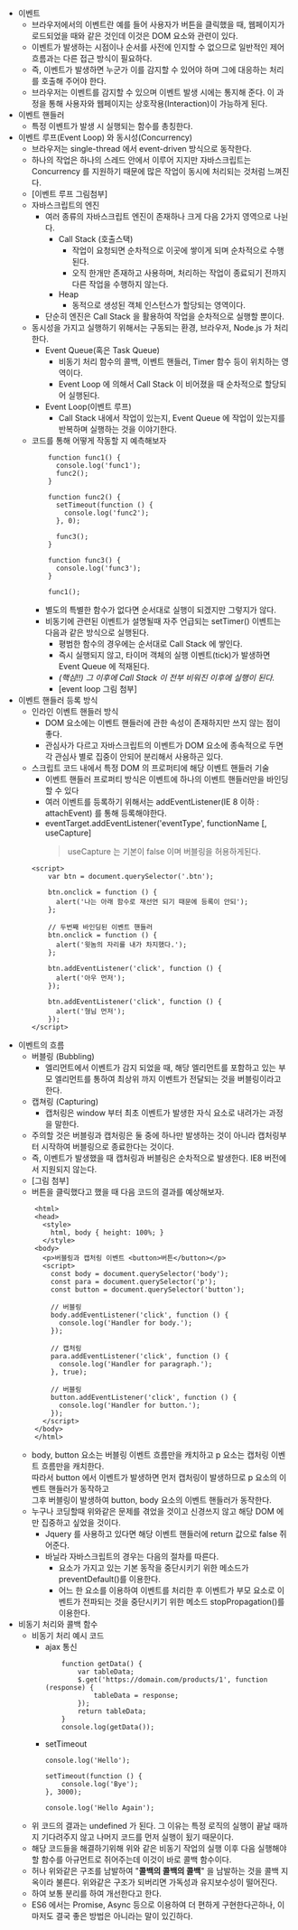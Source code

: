 * 이벤트
    * 브라우저에서의 이벤트란 예를 들어 사용자가 버튼을 클릭했을 때, 웹페이지가 로드되었을 때와 같은 것인데 이것은 DOM 요소와 관련이 있다.
    * 이벤트가 발생하는 시점이나 순서를 사전에 인지할 수 없으므로 일반적인 제어 흐름과는 다른 접근 방식이 필요하다. 
    * 즉, 이벤트가 발생하면 누군가 이를 감지할 수 있어야 하며 그에 대응하는 처리를 호출해 주어야 한다.
    * 브라우저는 이벤트를 감지할 수 있으며 이벤트 발생 시에는 통지해 준다. 이 과정을 통해 사용자와 웹페이지는 상호작용(Interaction)이 가능하게 된다.
* 이벤트 핸들러
    * 특정 이벤트가 발생 시 실행되는 함수를 총칭한다.
* 이벤트 루프(Event Loop) 와 동시성(Concurrency)
    * 브라우저는 single-thread 에서 event-driven 방식으로 동작한다.
    * 하나의 작업은 하나의 스레드 안에서 이루어 지지만 자바스크립트는 Concurrency 를 지원하기 때문에 많은 작업이 동시에 처리되는 것처럼 느껴진다.
    * [이벤트 루프 그림첨부]
    * 자바스크립트의 엔진
        * 여러 종류의 자바스크립트 엔진이 존재하나 크게 다음 2가지 영역으로 나뉜다.
            * Call Stack (호출스택)
                * 작업이 요청되면 순차적으로 이곳에 쌓이게 되며 순차적으로 수행된다.
                * 오직 한개만 존재하고 사용하며, 처리하는 작업이 종료되기 전까지 다른 작업을 수행하지 않는다.
            * Heap
                * 동적으로 생성된 객체 인스턴스가 할당되는 영역이다.
        * 단순히 엔진은 Call Stack 을 활용하여 작업을 순차적으로 실행할 뿐이다.
    * 동시성을 가지고 실행하기 위해서는 구동되는 환경, 브라우저, Node.js 가 처리한다.
        * Event Queue(혹은 Task Queue)
            * 비동기 처리 함수의 콜백, 이벤트 핸들러, Timer 함수 등이 위치하는 영역이다.
            * Event Loop 에 의해서 Call Stack 이 비어졌을 때 순차적으로 할당되어 실행된다.
        * Event Loop(이벤트 루프)
            * Call Stack 내에서 작업이 있는지, Event Queue 에 작업이 있는지를 반복하며 실행하는 것을 이야기한다.             
    * 코드를 통해 어떻게 작동할 지 예측해보자
        ```
            function func1() {
              console.log('func1');
              func2();
            }
            
            function func2() {
              setTimeout(function () {
                console.log('func2');
              }, 0);
            
              func3();
            }
            
            function func3() {
              console.log('func3');
            }
            
            func1();
        ```
        * 별도의 특별한 함수가 없다면 순서대로 실행이 되겠지만 그렇지가 않다.
        * 비동기에 관련된 이벤트가 설명될때 자주 언급되는 setTimer() 이벤트는 다음과 같은 방식으로 실행된다.
            * 평범한 함수의 경우에는 순서대로 Call Stack 에 쌓인다.
            * 즉시 실행되지 않고, 타이머 객체의 실행 이벤트(tick)가 발생하면 Event Queue 에 적재된다.
            * *(핵심!!) 그 이후에 Call Stack 이 전부 비워진 이후에 실행이 된다.*
            * [event loop 그림 첨부]
* 이벤트 핸들러 등록 방식
    * 인라인 이벤트 핸들러 방식 
        * DOM 요소에는 이벤트 핸들러에 관한 속성이 존재하지만 쓰지 않는 점이 좋다.
        * 관심사가 다르고 자바스크립트의 이벤트가 DOM 요소에 종속적으로 두면 각 관심사 별로 집중이 안되어 분리해서 사용하곤 있다.
    * 스크립트 코드 내에서 특정 DOM 의 프로퍼티에 해당 이벤트 핸들러 기술
        * 이벤트 핸들러 프로퍼티 방식은 이벤트에 하나의 이벤트 핸들러만을 바인딩할 수 있다
        * 여러 이벤트를 등록하기 위해서는 addEventListener(IE 8 이하 : attachEvent) 를 통해 등록해야한다.
        * eventTarget.addEventListener('eventType', functionName [, useCapture]
            > useCapture 는 기본이 false 이며 버블링을 허용하게된다. 
        ```
        <script>
            var btn = document.querySelector('.btn');        
            
            btn.onclick = function () {
              alert('나는 아래 함수로 재선언 되기 때문에 등록이 안되');
            };
        
            // 두번째 바인딩된 이벤트 핸들러
            btn.onclick = function () {
              alert('윗놈의 자리를 내가 차지했다.');
            };
        
            btn.addEventListener('click', function () {
              alert('아우 먼저');
            });
                    
            btn.addEventListener('click', function () {
              alert('형님 먼저');
            });
        </script>        
        ```
* 이벤트의 흐름        
    * 버블링 (Bubbling)
        * 엘리먼트에서 이벤트가 감지 되었을 때, 해당 엘리먼트를 포함하고 있는 부모 엘리먼트를 통하여 최상위 까지 이벤트가 전달되는 것을 버블링이라고 한다.
    * 캡쳐링 (Capturing)
        * 캡처링은 window 부터 최초 이벤트가 발생한 자식 요소로 내려가는 과정을 말한다.
    * 주의할 것은 버블링과 캡처링은 둘 중에 하나만 발생하는 것이 아니라 캡처링부터 시작하여 버블링으로 종료한다는 것이다. 
    * 즉, 이벤트가 발생했을 때 캡처링과 버블링은 순차적으로 발생한다. IE8 버전에서 지원되지 않는다.
    * [그림 첨부]
    * 버튼을 클릭했다고 했을 때 다음 코드의 결과를 예상해보자.
    ```
        <html>
        <head>
          <style>
            html, body { height: 100%; }
          </style>
        <body>
          <p>버블링과 캡처링 이벤트 <button>버튼</button></p>
          <script>
            const body = document.querySelector('body');
            const para = document.querySelector('p');
            const button = document.querySelector('button');

            // 버블링
            body.addEventListener('click', function () {
              console.log('Handler for body.');
            });

            // 캡처링
            para.addEventListener('click', function () {
              console.log('Handler for paragraph.');
            }, true);

            // 버블링
            button.addEventListener('click', function () {
              console.log('Handler for button.');
            });
          </script>
        </body>
        </html>    
    ```
    * body, button 요소는 버블링 이벤트 흐름만을 캐치하고 p 요소는 캡처링 이벤트 흐름만을 캐치한다.   
    따라서 button 에서 이벤트가 발생하면 먼저 캡처링이 발생하므로 p 요소의 이벤트 핸들러가 동작하고   
    그후 버블링이 발생하여 button, body 요소의 이벤트 핸들러가 동작한다.
    * 누구나 코딩할때 위와같은 문제를 겪었을 것이고 신경쓰지 않고 해당 DOM 에만 집중하고 싶었을 것이다.
        * Jquery 를 사용하고 있다면 해당 이벤트 핸들러에 return 값으로 false  쥐어준다.
        * 바닐라 자바스크립트의 경우는 다음의 절차를 따른다.
            * 요소가 가지고 있는 기본 동작을 중단시키기 위한 메소드가 preventDefault()를 이용한다.
            * 어느 한 요소를 이용하여 이벤트를 처리한 후 이벤트가 부모 요소로 이벤트가 전파되는 것을 중단시키기 위한 메소드 stopPropagation()를 이용한다.
* 비동기 처리와 콜백 함수
    * 비동기 처리 예시 코드
        * ajax 통신
            ```
                function getData() {
                    var tableData;
                    $.get('https://domain.com/products/1', function (response) {
                        tableData = response;
                    });
                    return tableData;
                }            
                console.log(getData());             
            ```
        * setTimeout
            ```
            console.log('Hello');
            
            setTimeout(function () {
            	console.log('Bye');
            }, 3000);
            
            console.log('Hello Again');            
            ```            
    * 위 코드의 결과는 undefined 가 된다. 그 이유는 특정 로직의 실행이 끝날 때까지 기다려주지 않고 나머지 코드를 먼저 실행이 됬기 때문이다.
    * 해당 코드들을 해결하기위해 위와 같은 비동기 작업의 실행 이후 다음 실행해야 할 함수를 아규먼트로 쥐어주는데 이것이 바로 콜백 함수이다.
    * 허나 위와같은 구조를 남발하여 "**콜백의 콜백의 콜백**" 을 남발하는 것을 콜백 지옥이라 불른다. 위와같은 구조가 되버리면 가독성과 유지보수성이 떨어진다.
    * 하여 보통 분리를 하여 개선한다고 한다.
    * ES6 에서는 Promise, Async 등으로 이용하여 더 편하게 구현한다곤하나, 이 마저도 결국 좋은 방법은 아니라는 말이 있긴하다.  
                        